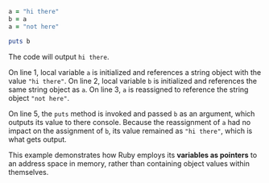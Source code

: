 ```Ruby
a = "hi there"
b = a
a = "not here"

puts b
```
The code will output `hi there`.

On line 1, local variable `a` is initialized and references a string object with the value `"hi there"`. On line 2, local variable `b` is initialized and references the same string object as `a`. On line 3, `a` is reassigned to reference the string object `"not here"`.

On line 5, the `puts` method is invoked and passed `b` as an argument, which outputs its value to there console. Because the reassignment of `a` had no impact on the assignment of `b`, its value remained as `"hi there"`, which is what gets output.

This example demonstrates how Ruby employs its **variables as pointers** to an address space in memory, rather than containing object values within themselves.
